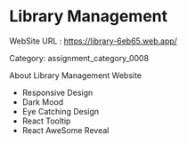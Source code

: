 # Library Management
WebSite URL : https://library-6eb65.web.app/

Category: assignment_category_0008

About Library Management Website 
- Responsive Design
- Dark Mood
- Eye Catching Design
- React Tooltip
- React AweSome Reveal
